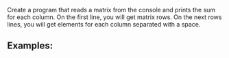 Create a program that reads a matrix from the console and prints the sum for each column. On the first line, you will get matrix rows. On the next rows lines, you will get elements for each column separated with a space. 

## Examples:


